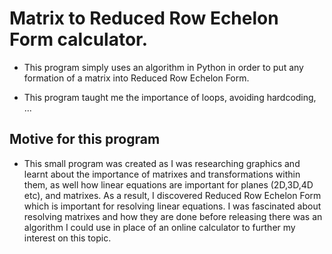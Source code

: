 # Matrix to Reduced Row Echelon Form calculator. 

- This program simply uses an algorithm in Python in order to put any formation of a matrix into Reduced Row Echelon Form. 

- This program taught me the importance of loops, avoiding hardcoding, ...

## Motive for this program 

- This small program was created as I was researching graphics and learnt about the importance of matrixes and transformations within them, as well how linear equations are important for planes (2D,3D,4D etc), and matrixes. As a result, I discovered Reduced Row Echelon Form which is important for resolving linear equations. I was fascinated about resolving matrixes and how they are done before releasing there was an algorithm I could use in place of an online calculator to further my interest on this topic.